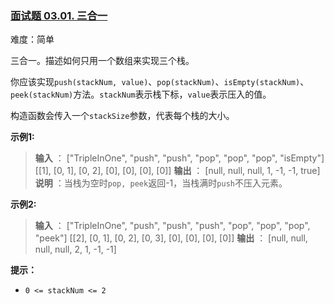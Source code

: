 ### [面试题 03.01. 三合一](https://leetcode.cn/problems/three-in-one-lcci/)

难度：简单

三合一。描述如何只用一个数组来实现三个栈。

你应该实现`push(stackNum, value)`、`pop(stackNum)`、`isEmpty(stackNum)`、`peek(stackNum)`方法。`stackNum`表示栈下标，`value`表示压入的值。

构造函数会传入一个`stackSize`参数，代表每个栈的大小。

**示例1:**

> **输入** ：
> ["TripleInOne", "push", "push", "pop", "pop", "pop", "isEmpty"]
> \[[1], [0, 1], [0, 2], [0], [0], [0], [0]]
> **输出** ：
> [null, null, null, 1, -1, -1, true]
> **说明** ：当栈为空时`pop, peek`返回-1，当栈满时`push`不压入元素。

**示例2:**

> **输入** ：
> ["TripleInOne", "push", "push", "push", "pop", "pop", "pop", "peek"]
> \[[2], [0, 1], [0, 2], [0, 3], [0], [0], [0], [0]]
> **输出** ：
> [null, null, null, null, 2, 1, -1, -1]

**提示：**

- `0 <= stackNum <= 2`
